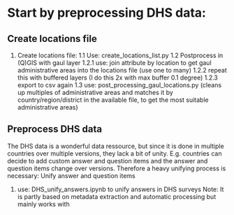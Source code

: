 # Start by preprocessing DHS data:
## Create locations file
1. Create locations file:
1.1 Use: create_locations_list.py
1.2 Postprocess in (Q)GIS with gaul layer
1.2.1 use: join attribute by location to get gaul administrative areas into the locations file (use one to many)
1.2.2 repeat this with buffered layers (I do this 2x with max buffer 0.1 degree)
1.2.3 export to csv again
1.3 use: post_processing_gaul_locations.py (cleans up multiples of administrative areas and matches it by country/region/district in the available file, to get the most suitable administrative areas)
## Preprocess DHS data
The DHS data is a wonderful data ressource, but since it is done in multiple countries over multiple versions, they lack a bit of unity. E.g. countries can decide to add custom answer and question items and the answer and question items change over versions.
Therefore a heavy unifying process is necessary: Unify answer and question items
1. use: DHS_unify_answers.ipynb to unify answers in DHS surveys
Note: It is partly based on metadata extraction and automatic processing but mainly works with 
